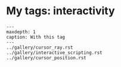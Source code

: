 # My tags: interactivity

```{toctree}
---
maxdepth: 1
caption: With this tag
---
../gallery/cursor_ray.rst
../gallery/interactive_scripting.rst
../gallery/cursor_position.rst
```
